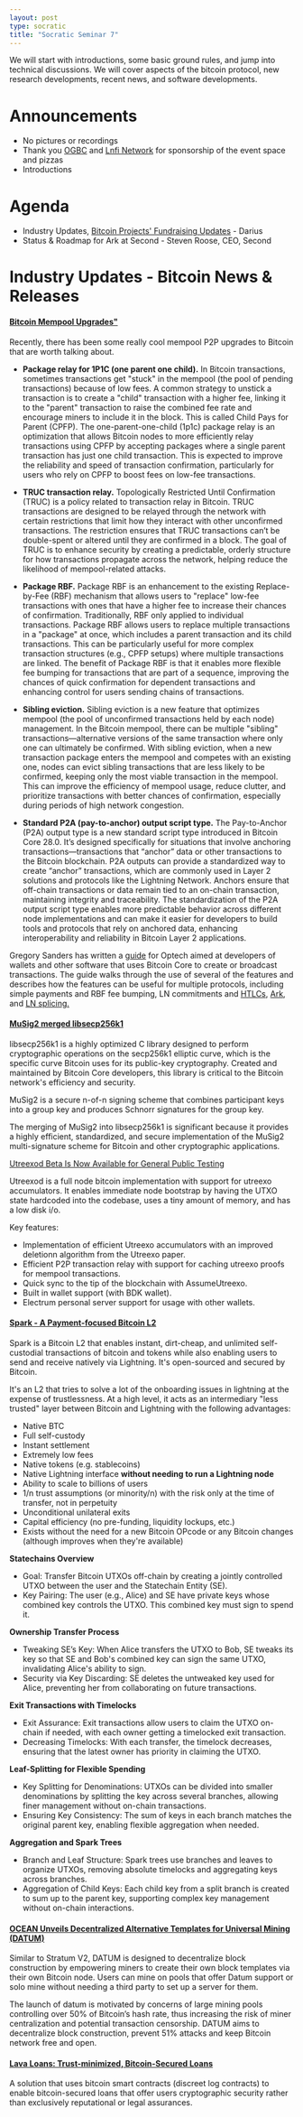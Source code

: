 ```yaml
---
layout: post
type: socratic
title: "Socratic Seminar 7"
---
```



We will start with introductions, some basic ground rules, and jump into technical discussions. We will cover aspects of the bitcoin protocol, new research developments, recent news, and software developments.
# Announcements
-   No pictures or recordings
-   Thank you [OGBC](https://www.ogbc.com/) and [Lnfi Network](https://www.lnfi.network) for sponsorship of the event space and pizzas
-   Introductions
# Agenda
- Industry Updates, [Bitcoin Projects' Fundraising Updates](https://docs.google.com/spreadsheets/d/1k0I348eU-dEVKTTBVwfyyXozLjDCTqCPszLFGgJ7KOg/edit?usp=sharing) - Darius
- Status & Roadmap for Ark at Second - Steven Roose, CEO, Second


# Industry Updates - Bitcoin News & Releases

#### [Bitcoin Mempool Upgrades"](https://bitcoinops.org/en/newsletters/2024/10/11/#guide-for-wallets-employing-bitcoin-core-28-0)

Recently, there has been some really cool mempool P2P upgrades to Bitcoin that are worth talking about.

- **Package relay for 1P1C (one parent one child).** In Bitcoin transactions, sometimes transactions get "stuck" in the mempool (the pool of pending transactions) because of low fees. A common strategy to unstick a transaction is to create a "child" transaction with a higher fee, linking it to the "parent" transaction to raise the combined fee rate and encourage miners to include it in the block. This is called Child Pays for Parent (CPFP). The one-parent-one-child (1p1c) package relay is an optimization that allows Bitcoin nodes to more efficiently relay transactions using CPFP by accepting packages where a single parent transaction has just one child transaction. This is expected to improve the reliability and speed of transaction confirmation, particularly for users who rely on CPFP to boost fees on low-fee transactions.

- **TRUC transaction relay.** Topologically Restricted Until Confirmation (TRUC) is a policy related to transaction relay in Bitcoin. TRUC transactions are designed to be relayed through the network with certain restrictions that limit how they interact with other unconfirmed transactions. The restriction ensures that TRUC transactions can’t be double-spent or altered until they are confirmed in a block. The goal of TRUC is to enhance security by creating a predictable, orderly structure for how transactions propagate across the network, helping reduce the likelihood of mempool-related attacks.

- **Package RBF.** Package RBF is an enhancement to the existing Replace-by-Fee (RBF) mechanism that allows users to "replace" low-fee transactions with ones that have a higher fee to increase their chances of confirmation. Traditionally, RBF only applied to individual transactions. Package RBF allows users to replace multiple transactions in a "package" at once, which includes a parent transaction and its child transactions. This can be particularly useful for more complex transaction structures (e.g., CPFP setups) where multiple transactions are linked. The benefit of Package RBF is that it enables more flexible fee bumping for transactions that are part of a sequence, improving the chances of quick confirmation for dependent transactions and enhancing control for users sending chains of transactions.

- **Sibling eviction.** Sibling eviction is a new feature that optimizes mempool (the pool of unconfirmed transactions held by each node) management. In the Bitcoin mempool, there can be multiple "sibling" transactions—alternative versions of the same transaction where only one can ultimately be confirmed. With sibling eviction, when a new transaction package enters the mempool and competes with an existing one, nodes can evict sibling transactions that are less likely to be confirmed, keeping only the most viable transaction in the mempool. This can improve the efficiency of mempool usage, reduce clutter, and prioritize transactions with better chances of confirmation, especially during periods of high network congestion.

- **Standard P2A (pay-to-anchor) output script type.** The Pay-to-Anchor (P2A) output type is a new standard script type introduced in Bitcoin Core 28.0. It’s designed specifically for situations that involve anchoring transactions—transactions that “anchor” data or other transactions to the Bitcoin blockchain. P2A outputs can provide a standardized way to create “anchor” transactions, which are commonly used in Layer 2 solutions and protocols like the Lightning Network. Anchors ensure that off-chain transactions or data remain tied to an on-chain transaction, maintaining integrity and traceability. The standardization of the P2A output script type enables more predictable behavior across different node implementations and can make it easier for developers to build tools and protocols that rely on anchored data, enhancing interoperability and reliability in Bitcoin Layer 2 applications.

Gregory Sanders has written a [guide](https://bitcoinops.org/en/bitcoin-core-28-wallet-integration-guide/) for Optech aimed at developers of wallets and other software that uses Bitcoin Core to create or broadcast transactions. The guide walks through the use of several of the features and describes how the features can be useful for multiple protocols, including simple payments and RBF fee bumping, LN commitments and [HTLCs](https://bitcoinops.org/en/topics/htlc/), [Ark](https://bitcoinops.org/en/topics/ark/), and [LN splicing.](https://bitcoinops.org/en/topics/splicing/)

#### [MuSig2 merged libsecp256k1](https://github.com/bitcoin-core/secp256k1/blob/master/examples/musig.c)

libsecp256k1 is a highly optimized C library designed to perform cryptographic operations on the secp256k1 elliptic curve, which is the specific curve Bitcoin uses for its public-key cryptography. Created and maintained by Bitcoin Core developers, this library is critical to the Bitcoin network's efficiency and security.

MuSig2 is a secure n-of-n signing scheme that combines participant keys into a group key and produces Schnorr signatures for the group key.

The merging of MuSig2 into libsecp256k1 is significant because it provides a highly efficient, standardized, and secure implementation of the MuSig2 multi-signature scheme for Bitcoin and other cryptographic applications. 

[Utreexod Beta Is Now Available for General Public Testing](https://groups.google.com/g/bitcoindev/c/5GyV9af9lv4?ref=nobsbitcoin.com)

Utreexod is a full node bitcoin implementation with support for utreexo accumulators. It enables immediate node bootstrap by having the UTXO state hardcoded into the codebase, uses a tiny amount of memory, and has a low disk i/o.

Key features:

- Implementation of efficient Utreexo accumulators with an improved deletionn algorithm from the Utreexo paper.
- Efficient P2P transaction relay with support for caching utreexo proofs for mempool transactions.
- Quick sync to the tip of the blockchain with AssumeUtreexo.
- Built in wallet support (with BDK wallet).
- Electrum personal server support for usage with other wallets.

#### [Spark - A Payment-focused Bitcoin L2](https://x.com/buildonspark/status/1849833055839727821)

Spark is a Bitcoin L2 that enables instant, dirt-cheap, and unlimited self-custodial transactions of bitcoin and tokens while also enabling users to send and receive natively via Lightning. It's open-sourced and secured by Bitcoin.

It's an L2 that tries to solve a lot of the onboarding issues in lightning at the expense of trustlessness. At a high level, it acts as an intermediary "less trusted" layer between Bitcoin and Lightning with the following advantages:

- Native BTC
- Full self-custody
- Instant settlement
- Extremely low fees
- Native tokens (e.g. stablecoins)
- Native Lightning interface **without needing to run a Lightning node**
- Ability to scale to billions of users
- 1/n trust assumptions (or minority/n) with the risk only at the time of transfer, not in perpetuity
- Unconditional unilateral exits
- Capital efficiency (no pre-funding, liquidity lockups, etc.)
- Exists without the need for a new Bitcoin OPcode or any Bitcoin changes (although improves when they're available)

**Statechains Overview**
- Goal: Transfer Bitcoin UTXOs off-chain by creating a jointly controlled UTXO between the user and the Statechain Entity (SE).
- Key Pairing: The user (e.g., Alice) and SE have private keys whose combined key controls the UTXO. This combined key must sign to spend it.

 **Ownership Transfer Process**
- Tweaking SE’s Key: When Alice transfers the UTXO to Bob, SE tweaks its key so that SE and Bob's combined key can sign the same UTXO, invalidating Alice's ability to sign.
- Security via Key Discarding: SE deletes the untweaked key used for Alice, preventing her from collaborating on future transactions.

**Exit Transactions with Timelocks**
- Exit Assurance: Exit transactions allow users to claim the UTXO on-chain if needed, with each owner getting a timelocked exit transaction.
- Decreasing Timelocks: With each transfer, the timelock decreases, ensuring that the latest owner has priority in claiming the UTXO.

**Leaf-Splitting for Flexible Spending**
- Key Splitting for Denominations: UTXOs can be divided into smaller denominations by splitting the key across several branches, allowing finer management without on-chain transactions.
- Ensuring Key Consistency: The sum of keys in each branch matches the original parent key, enabling flexible aggregation when needed.

**Aggregation and Spark Trees**
- Branch and Leaf Structure: Spark trees use branches and leaves to organize UTXOs, removing absolute timelocks and aggregating keys across branches.
- Aggregation of Child Keys: Each child key from a split branch is created to sum up to the parent key, supporting complex key management without on-chain interactions.

#### [OCEAN Unveils Decentralized Alternative Templates for Universal Mining (DATUM)](https://newsdirect.com/news/ocean-restoring-bitcoin-mining-decentralization-177177279)

Similar to Stratum V2, DATUM is designed to decentralize block construction by empowering miners to create their own block templates via their own Bitcoin node. Users can mine on pools that offer Datum support or solo mine without needing a third party to set up a server for them.

The launch of datum is motivated by concerns of large mining pools controlling over 50% of Bitcoin’s hash rate, thus increasing the risk of miner centralization and potential transaction censorship. DATUM aims to decentralize block construction, prevent 51% attacks and keep Bitcoin network free and open.

#### [Lava Loans: Trust-minimized, Bitcoin-Secured Loans](https://delvingbitcoin.org/t/lava-loans-trust-minimized-bitcoin-secured-loans/1112)

A solution that uses bitcoin smart contracts (discreet log contracts) to enable bitcoin-secured loans that offer users cryptographic security rather than exclusively reputational or legal assurances.